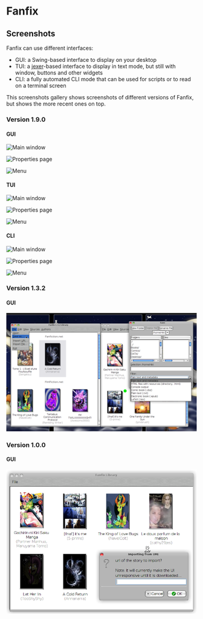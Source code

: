 # Fanfix

## Screenshots

Fanfix can use different interfaces:

- GUI: a Swing-based interface to display on your desktop
- TUI: a [jexer](https://gitlab.com/klamonte/jexer/)-based interface to display in text mode, but still with window, buttons and other widgets
- CLI: a fully automated CLI mode that can be used for scripts or to read on a terminal screen

This screenshots gallery shows screenshots of different versions of Fanfix, but shows the more recent ones on top.

### Version 1.9.0

#### GUI

![Main window](fanfix-1.9.0-gui-library.png)

![Properties page](fanfix-1.9.0-gui-properties.png)

![Menu](fanfix-1.9.0-gui-menu.png)

#### TUI

![Main window](fanfix-1.9.0-tui-library.png)

![Properties page](fanfix-1.9.0-tui-properties.png)

![Menu](fanfix-1.9.0-tui-menu.png)

#### CLI

![Main window](fanfix-1.9.0-cli-library.png)

![Properties page](fanfix-1.9.0-cli-properties.png)

![Menu](fanfix-1.9.0-cli-menu.png)

### Version 1.3.2

#### GUI

![Main window](fanfix-1.3.2.png)

### Version 1.0.0

#### GUI

![Main window](fanfix-1.0.0.png)
